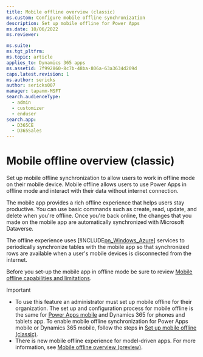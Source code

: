 ```yaml
---
title: Mobile offline overview (classic)
ms.custom: Configure mobile offline synchronization
description: Set up mobile offline for Power Apps
ms.date: 10/06/2022
ms.reviewer: 

ms.suite: 
ms.tgt_pltfrm: 
ms.topic: article
applies_to: Dynamics 365 apps
ms.assetid: 7f992860-8c7b-48ba-806a-63a3634d209d
caps.latest.revision: 1
ms.author: sericks
author: sericks007
manager: tapanm-MSFT
search.audienceType: 
  - admin
  - customizer
  - enduser
search.app: 
  - D365CE
  - D365Sales
---
```


# Mobile offline overview (classic)

Set up mobile offline synchronization to allow users to work in offline mode on their mobile device. Mobile offline allows users to use Power Apps in offline mode and interact with their data without internet connection.

The mobile app provides a rich offline experience that helps users stay productive. You can use basic commands such as create, read, update, and delete when you're offline. Once you're back online, the changes that you made on the mobile app are automatically synchronized with Microsoft Dataverse.
  
The offline experience uses [!INCLUDE[pn_Windows_Azure](../includes/pn-windows-azure.md)] services to periodically synchronize tables with the mobile app so that synchronized rows are available when a user's mobile devices is disconnected from the internet. 

Before you set-up the mobile app in offline mode be sure to review [Mobile offline capabilities and limitations](offline-capabilities.md).


> [!IMPORTANT]
> - To use this feature an administrator must set up mobile offline for their organization. The set up and configuration process for mobile offline is the same for [Power Apps mobile](/powerapps/mobile/run-powerapps-on-mobile) and Dynamics 365 for phones and tablets app. To enable mobile offline synchronization for Power Apps mobile or Dynamics 365 mobile, follow the steps in [Set up mobile offline (classic)](setup-mobile-offline-classic.md).
> - There is new mobile offline experience for model-driven apps. For more information, see [Mobile offline overview (preview)](/powerapps/mobile/work-in-offline-mode).


